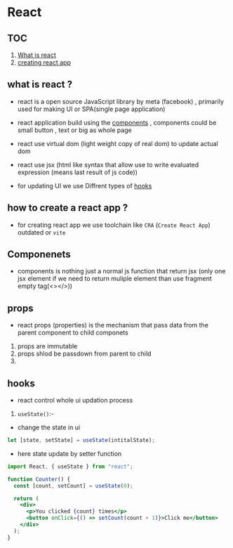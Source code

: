 # React

## TOC

1. [What is react](#what-is-react-)
2. [creating react app](#how-to-create-a-react-app-)

## what is react ?

- react is a open source JavaScript library by meta (facebook) , primarily used for making UI or SPA(single page application)

- react application build using the [components](#componenets) , components could be small button , text or big as whole page

- react use virtual dom (light weight copy of real dom) to update actual dom

- react use jsx (html like syntax that allow use to write evaluated expression (means last result of js code))

- for updating UI we use Diffrent types of [hooks](#hooks)

## how to create a react app ?

- for creating react app we use toolchain like `CRA` (`Create React App`) outdated or `vite`

## Componenets

- components is nothing just a normal js function that return jsx (only one jsx element if we need to return muliple element than use fragment empty tag(<></>))

## props

- react props (properties) is the mechanism that pass data from the parent component to child componets 
1. props are immutable 
2. props shlod be passdown from parent to child 
3. 

## hooks

- react control whole ui updation process

1. `useState()`:-

- change the state in ui

```js
let [state, setState] = useState(intitalState);
```

- here state update by setter function

```jsx
import React, { useState } from "react";

function Counter() {
  const [count, setCount] = useState(0);

  return (
    <div>
      <p>You clicked {count} times</p>
      <button onClick={() => setCount(count + 1)}>Click me</button>
    </div>
  );
}
```

